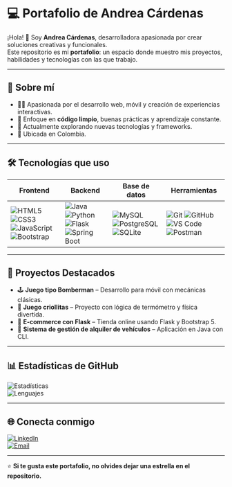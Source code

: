# 💻 Portafolio de Andrea Cárdenas

¡Hola! 👋 Soy **Andrea Cárdenas**, desarrolladora apasionada por crear soluciones creativas y funcionales.  
Este repositorio es mi **portafolio**: un espacio donde muestro mis proyectos, habilidades y tecnologías con las que trabajo.  

---

## 🚀 Sobre mí
- 👩‍💻 Apasionada por el desarrollo web, móvil y creación de experiencias interactivas.
- 🎯 Enfoque en **código limpio**, buenas prácticas y aprendizaje constante.
- 🌱 Actualmente explorando nuevas tecnologías y frameworks.
- 📍 Ubicada en Colombia.

---

## 🛠️ Tecnologías que uso
| Frontend | Backend | Base de datos | Herramientas |
|----------|---------|---------------|--------------|
| ![HTML5](https://img.shields.io/badge/HTML5-E34F26?style=for-the-badge&logo=html5&logoColor=white) ![CSS3](https://img.shields.io/badge/CSS3-1572B6?style=for-the-badge&logo=css3&logoColor=white) ![JavaScript](https://img.shields.io/badge/JavaScript-F7DF1E?style=for-the-badge&logo=javascript&logoColor=black) ![Bootstrap](https://img.shields.io/badge/Bootstrap-563D7C?style=for-the-badge&logo=bootstrap&logoColor=white) | ![Java](https://img.shields.io/badge/Java-007396?style=for-the-badge&logo=java&logoColor=white) ![Python](https://img.shields.io/badge/Python-3776AB?style=for-the-badge&logo=python&logoColor=white) ![Flask](https://img.shields.io/badge/Flask-000000?style=for-the-badge&logo=flask&logoColor=white) ![Spring Boot](https://img.shields.io/badge/Spring%20Boot-6DB33F?style=for-the-badge&logo=springboot&logoColor=white) | ![MySQL](https://img.shields.io/badge/MySQL-4479A1?style=for-the-badge&logo=mysql&logoColor=white) ![PostgreSQL](https://img.shields.io/badge/PostgreSQL-4169E1?style=for-the-badge&logo=postgresql&logoColor=white) ![SQLite](https://img.shields.io/badge/SQLite-07405E?style=for-the-badge&logo=sqlite&logoColor=white) | ![Git](https://img.shields.io/badge/Git-F05032?style=for-the-badge&logo=git&logoColor=white) ![GitHub](https://img.shields.io/badge/GitHub-181717?style=for-the-badge&logo=github&logoColor=white) ![VS Code](https://img.shields.io/badge/VSCode-007ACC?style=for-the-badge&logo=visualstudiocode&logoColor=white) ![Postman](https://img.shields.io/badge/Postman-FF6C37?style=for-the-badge&logo=postman&logoColor=white) |

---

## 📂 Proyectos Destacados
- 🕹 **Juego tipo Bomberman** – Desarrollo para móvil con mecánicas clásicas.
- 🥔 **Juego criollitas** – Proyecto con lógica de termómetro y física divertida.
- 🛒 **E-commerce con Flask** – Tienda online usando Flask y Bootstrap 5.
- 🚗 **Sistema de gestión de alquiler de vehículos** – Aplicación en Java con CLI.

---

## 📊 Estadísticas de GitHub
![Estadísticas](https://github-readme-stats.vercel.app/api?username=TU-USUARIO&show_icons=true&theme=tokyonight)  
![Lenguajes](https://github-readme-stats.vercel.app/api/top-langs/?username=TU-USUARIO&layout=compact&theme=tokyonight)

---

## 🌐 Conecta conmigo
[![LinkedIn](https://img.shields.io/badge/LinkedIn-Andrea%20Cárdenas-blue?style=for-the-badge&logo=linkedin)](https://www.linkedin.com/)  
[![Email](https://img.shields.io/badge/Email-andrea@example.com-red?style=for-the-badge&logo=gmail)](mailto:andreacardenashenaoa@tgmail.com)

---

⭐ **Si te gusta este portafolio, no olvides dejar una estrella en el repositorio.**
